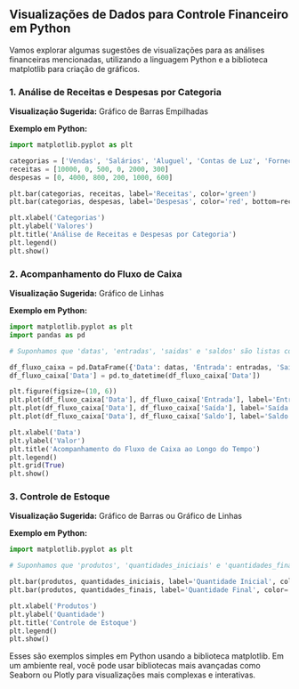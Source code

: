 ## Visualizações de Dados para Controle Financeiro em Python

Vamos explorar algumas sugestões de visualizações para as análises financeiras mencionadas, utilizando a linguagem Python e a biblioteca matplotlib para criação de gráficos.

### 1. **Análise de Receitas e Despesas por Categoria**

**Visualização Sugerida:** Gráfico de Barras Empilhadas

**Exemplo em Python:**
```python
import matplotlib.pyplot as plt

categorias = ['Vendas', 'Salários', 'Aluguel', 'Contas de Luz', 'Fornecedores', 'Outros Gastos']
receitas = [10000, 0, 500, 0, 2000, 300]
despesas = [0, 4000, 800, 200, 1000, 600]

plt.bar(categorias, receitas, label='Receitas', color='green')
plt.bar(categorias, despesas, label='Despesas', color='red', bottom=receitas)

plt.xlabel('Categorias')
plt.ylabel('Valores')
plt.title('Análise de Receitas e Despesas por Categoria')
plt.legend()
plt.show()
```

### 2. **Acompanhamento do Fluxo de Caixa**

**Visualização Sugerida:** Gráfico de Linhas

**Exemplo em Python:**
```python
import matplotlib.pyplot as plt
import pandas as pd

# Suponhamos que 'datas', 'entradas', 'saidas' e 'saldos' são listas com os dados

df_fluxo_caixa = pd.DataFrame({'Data': datas, 'Entrada': entradas, 'Saída': saidas, 'Saldo': saldos})
df_fluxo_caixa['Data'] = pd.to_datetime(df_fluxo_caixa['Data'])

plt.figure(figsize=(10, 6))
plt.plot(df_fluxo_caixa['Data'], df_fluxo_caixa['Entrada'], label='Entrada', marker='o')
plt.plot(df_fluxo_caixa['Data'], df_fluxo_caixa['Saída'], label='Saída', marker='o')
plt.plot(df_fluxo_caixa['Data'], df_fluxo_caixa['Saldo'], label='Saldo', marker='o')

plt.xlabel('Data')
plt.ylabel('Valor')
plt.title('Acompanhamento do Fluxo de Caixa ao Longo do Tempo')
plt.legend()
plt.grid(True)
plt.show()
```

### 3. **Controle de Estoque**

**Visualização Sugerida:** Gráfico de Barras ou Gráfico de Linhas

**Exemplo em Python:**
```python
import matplotlib.pyplot as plt

# Suponhamos que 'produtos', 'quantidades_iniciais' e 'quantidades_finais' são listas com os dados

plt.bar(produtos, quantidades_iniciais, label='Quantidade Inicial', color='blue')
plt.bar(produtos, quantidades_finais, label='Quantidade Final', color='orange')

plt.xlabel('Produtos')
plt.ylabel('Quantidade')
plt.title('Controle de Estoque')
plt.legend()
plt.show()
```

Esses são exemplos simples em Python usando a biblioteca matplotlib. Em um ambiente real, você pode usar bibliotecas mais avançadas como Seaborn ou Plotly para visualizações mais complexas e interativas.